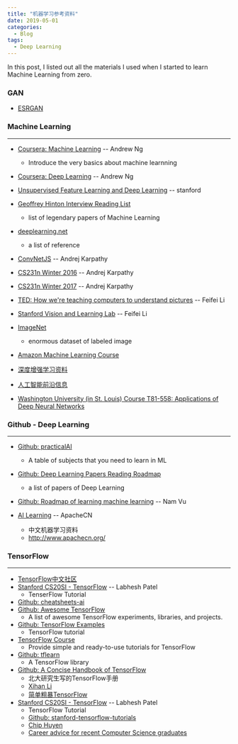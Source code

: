 ```yaml
---
title: "机器学习参考资料"
date: 2019-05-01
categories:
  - Blog
tags:
  - Deep Learning
---
```


In this post, I listed out all the materials I used when I started to learn Machine Learning from zero.

### GAN
- [ESRGAN](https://github.com/xinntao/ESRGAN)


### Machine Learning
--- 
- [Coursera: Machine Learning](https://www.coursera.org/learn/machine-learning) -- Andrew Ng
    - Introduce the very basics about machine learnning
- [Coursera: Deep Learning](https://www.coursera.org/specializations/deep-learning) -- Andrew Ng
- [Unsupervised Feature Learning and Deep Learning](http://ufldl.stanford.edu/tutorial/) -- stanford
- [Geoffrey Hinton Interview Reading List](https://dr-darryl-wright.github.io/reading/list/2018/08/22/geoffrey-hinton-interview-reading-list.html)
    - list of legendary papers of Machine Learning
- [deeplearning.net](http://deeplearning.net/)
    - a list of reference

- [ConvNetJS](https://cs.stanford.edu/people/karpathy/convnetjs/index.html) -- Andrej Karpathy

- [CS231n Winter 2016](https://www.youtube.com/playlist?list=PLkt2uSq6rBVctENoVBg1TpCC7OQi31AlC) -- Andrej Karpathy
- [CS231n Winter 2017](https://www.youtube.com/playlist?list=PLkt2uSq6rBVctENoVBg1TpCC7OQi31AlC) -- Andrej Karpathy
- [TED: How we're teaching computers to understand pictures](https://www.ted.com/talks/fei_fei_li_how_we_re_teaching_computers_to_understand_pictures#t-1061239) -- Feifei Li
- [Stanford Vision and Learning Lab](http://vision.stanford.edu/index.html) -- Feifei Li
- [ImageNet](http://image-net.org/index)
    - enormous dataset of labeled image

- [Amazon Machine Learning Course](https://aws.amazon.com/training/learning-paths/machine-learning/)

- [深度增强学习资料](https://zhuanlan.zhihu.com/p/20885568)
- [人工智能前沿信息](https://blog.csdn.net/songrotek/article/details/51167632)
- [Washington University (in St. Louis) Course T81-558: Applications of Deep Neural Networks](https://github.com/jeffheaton/t81_558_deep_learning)







### Github - Deep Learning
--- 
- [Github: practicalAI](https://github.com/GokuMohandas/practicalAI)
    - A table of subjects that you need to learn in ML
- [Github: Deep Learning Papers Reading Roadmap](https://github.com/floodsung/Deep-Learning-Papers-Reading-Roadmap#deep-learning-papers-reading-roadmap)
    - a list of papers of Deep Learning

- [Github: Roadmap of learning machine learning](https://github.com/jwasham/coding-interview-university#pick-one-language-for-the-interview) -- Nam Vu
- [AI Learning](https://github.com/apachecn/AiLearning) -- ApacheCN
    - 中文机器学习资料
    - http://www.apachecn.org/

### TensorFlow
--- 
- [TensorFlow中文社区](https://www.tensorflowers.cn/)
- [Stanford CS20SI - TensorFlow](https://www.youtube.com/playlist?list=PLQ0sVbIj3URf94DQtGPJV629ctn2c1zN-) -- Labhesh Patel 
    - TenserFlow Tutorial
- [Github: cheatsheets-ai](https://github.com/kailashahirwar/cheatsheets-ai)
- [Github: Awesome TensorFlow](https://github.com/jtoy/awesome-tensorflow#github-projects)
    - A list of awesome TensorFlow experiments, libraries, and projects.
- [Github: TensorFlow Examples](https://github.com/aymericdamien/TensorFlow-Examples)
    - TensorFlow tutorial
- [TensorFlow Course](https://github.com/osforscience/TensorFlow-Course)
    - Provide simple and ready-to-use tutorials for TensorFlow
- [Github: tflearn](http://tflearn.org/)
    - A TensorFlow library
- [Github: A Concise Handbook of TensorFlow](https://github.com/snowkylin/TensorFlow-cn)
    - 北大研究生写的TensorFlow手册
    - [Xihan Li](https://snowkylin.github.io/)
    - [简单粗暴TensorFlow](https://tf.wiki/zh/preface.html)
- [Stanford CS20SI - TensorFlow](https://www.youtube.com/playlist?list=PLQ0sVbIj3URf94DQtGPJV629ctn2c1zN-) -- Labhesh Patel 
    - TensorFlow Tutorial
    - [Github: stanford-tensorflow-tutorials](https://github.com/chiphuyen/stanford-tensorflow-tutorials)
    - [Chip Huyen](https://huyenchip.com/)
    - [Career advice for recent Computer Science graduates](https://huyenchip.com/2018/10/08/career-advice-recent-cs-graduates.html)